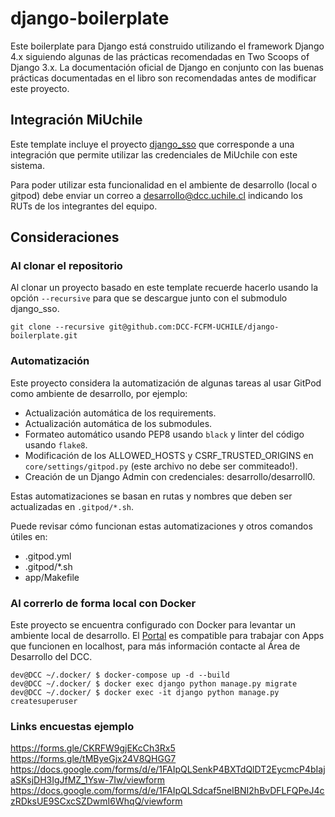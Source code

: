 # django-boilerplate

Este boilerplate para Django está construido utilizando el framework Django 4.x siguiendo algunas de las prácticas recomendadas en Two Scoops of Django 3.x. La documentación oficial de Django en conjunto con las buenas prácticas documentadas en el libro son recomendadas antes de modificar este proyecto.

## Integración MiUchile

Este template incluye el proyecto [django_sso](https://github.com/DCC-FCFM-UCHILE/django_sso) que corresponde a una integración que
permite utilizar las credenciales de MiUchile con este sistema.

Para poder utilizar esta funcionalidad en el ambiente de desarrollo (local o gitpod) debe enviar un correo a desarrollo@dcc.uchile.cl 
indicando los RUTs de los integrantes del equipo.

## Consideraciones

### Al clonar el repositorio

Al clonar un proyecto basado en este template recuerde hacerlo usando la opción `--recursive` para que se descargue junto con el submodulo django_sso.

```console
git clone --recursive git@github.com:DCC-FCFM-UCHILE/django-boilerplate.git
```

### Automatización

Este proyecto considera la automatización de algunas tareas al usar GitPod como ambiente de desarrollo, por ejemplo:

- Actualización automática de los requirements.
- Actualización automática de los submodules.
- Formateo automático usando PEP8 usando `black` y linter del código usando `flake8`.
- Modificación de los ALLOWED_HOSTS y CSRF_TRUSTED_ORIGINS en `core/settings/gitpod.py` (este archivo no debe ser commiteado!).
- Creación de un Django Admin con credenciales: desarrollo/desarroll0.

Estas automatizaciones se basan en rutas y nombres que deben ser actualizadas en `.gitpod/*.sh`.
 
Puede revisar cómo funcionan estas automatizaciones y otros comandos útiles en:

- .gitpod.yml
- .gitpod/*.sh
- app/Makefile

### Al correrlo de forma local con Docker

Este proyecto se encuentra configurado con Docker para levantar un ambiente local de desarrollo. El [Portal](https://portal.dcc.uchile.cl) es compatible para trabajar con Apps que funcionen en localhost, para más información contacte al Área de Desarrollo del DCC.

```console
dev@DCC ~/.docker/ $ docker-compose up -d --build
dev@DCC ~/.docker/ $ docker exec django python manage.py migrate
dev@DCC ~/.docker/ $ docker exec -it django python manage.py createsuperuser
```
### Links encuestas ejemplo

https://forms.gle/CKRFW9gjEKcCh3Rx5
https://forms.gle/tMByeGjx24V8QHGG7
https://docs.google.com/forms/d/e/1FAIpQLSenkP4BXTdQlDT2EycmcP4bIajaSKsjDH3IgJfMZ_1Ysw-7Iw/viewform
https://docs.google.com/forms/d/e/1FAIpQLSdcaf5neIBNI2hBvDFLFQPeJ4czRDksUE9SCxcSZDwmI6WhqQ/viewform

